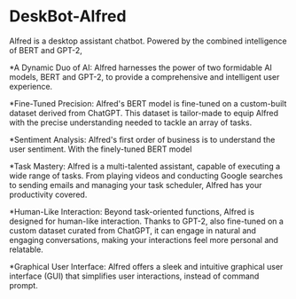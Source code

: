 # DeskBot-Alfred

Alfred is a desktop assistant chatbot. Powered by the combined intelligence of BERT and GPT-2, 

*A Dynamic Duo of AI: Alfred harnesses the power of two formidable AI models, BERT and GPT-2, to provide a comprehensive and intelligent user experience.

*Fine-Tuned Precision: Alfred's BERT model is fine-tuned on a custom-built dataset derived from ChatGPT. This dataset is tailor-made to equip Alfred with the precise understanding needed to tackle an array of tasks.


*Sentiment Analysis: Alfred's first order of business is to understand the user sentiment. With the finely-tuned BERT model

*Task Mastery: Alfred is a multi-talented assistant, capable of executing a wide range of tasks. From playing videos and conducting Google searches to sending emails and managing your task scheduler, Alfred has your productivity covered.


*Human-Like Interaction: Beyond task-oriented functions, Alfred is designed for human-like interaction. Thanks to GPT-2, also fine-tuned on a custom dataset curated from ChatGPT, it can engage in natural and engaging conversations, making your interactions feel more personal and relatable.

*Graphical User Interface: Alfred offers a sleek and intuitive graphical user interface (GUI) that simplifies user interactions, instead of command prompt.
